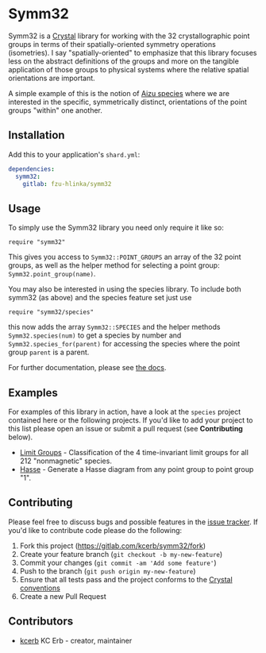 # Symm32

Symm32 is a [Crystal](https://crystal-lang.org/) library for working with the 32 crystallographic point groups in terms of their spatially-oriented symmetry operations (isometries). I say "spatially-oriented" to emphasize that this library focuses less on the abstract definitions of the groups and more on the tangible application of those groups to physical systems where the relative spatial orientations are important.

A simple example of this is the notion of [Aizu species](https://journals.aps.org/prb/abstract/10.1103/PhysRevB.2.754) where we are interested in the specific, symmetrically distinct, orientations of the point groups "within" one another.

## Installation

Add this to your application's `shard.yml`:

```yaml
dependencies:
  symm32:
    gitlab: fzu-hlinka/symm32
```

## Usage

To simply use the Symm32 library you need only require it like so:

```crystal
require "symm32"
```

This gives you access to `Symm32::POINT_GROUPS` an array of the 32 point groups, as well as the helper method for selecting a point group: `Symm32.point_group(name)`.

You may also be interested in using the species library. To include both symm32 (as above) and the species feature set just use

```crystal
require "symm32/species"
```

this now adds the array `Symm32::SPECIES` and the helper methods `Symm32.species(num)` to get a species by number and `Symm32.species_for(parent)` for accessing the species where the point group `parent` is a parent.

For further documentation, please see [the docs](https://fzu-hlinka.gitlab.io/symm32).

## Examples

For examples of this library in action, have a look at the `species` project contained here or the following projects. If you'd like to add your project to this list please open an issue or submit a pull request (see **Contributing** below).

* [Limit Groups](https://gitlab.com/fzu-hlinka/limit_groups) - Classification of the 4 time-invariant limit groups for all 212 "nonmagnetic" species.
* [Hasse](https://gitlab.com/fzu-hlinka/hasse) - Generate a Hasse diagram from any point group to point group "1".

## Contributing

Please feel free to discuss bugs and possible features in the [issue tracker](https://gitlab.com/fzu-hlinka/symm32/issues). If you'd like to contribute code please do the following:

1. Fork this project (<https://gitlab.com/kcerb/symm32/fork>)
2. Create your feature branch (`git checkout -b my-new-feature`)
3. Commit your changes (`git commit -am 'Add some feature'`)
4. Push to the branch (`git push origin my-new-feature`)
5. Ensure that all tests pass and the project conforms to the [Crystal conventions](https://crystal-lang.org/docs/conventions/)
6. Create a new Pull Request

## Contributors

- [kcerb](https://gitlab.com/kcerb) KC Erb - creator, maintainer
